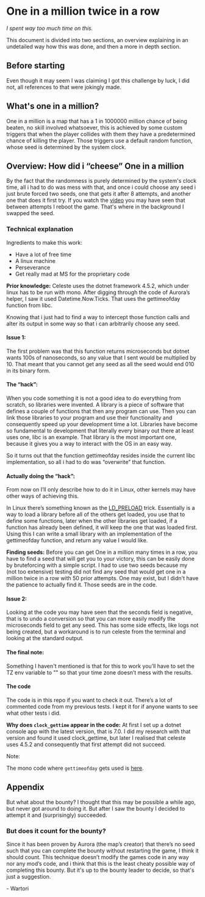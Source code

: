 # One in a million twice in a row

*I spent way too much time on this.*

This document is divided into two sections, an overview explaining in an undetailed way how this was done, and then a more in depth section.

## Before starting
Even though it may seem I was claiming I got this challenge by luck, I did not, all references to that were jokingly made.

## What's one in a million?
One in a million is a map that has a 1 in 1000000 million chance of being beaten, no skill involved whatsoever, this is achieved by some custom triggers that when the player collides with them they have a predetermined chance of killing the player.
Those triggers use a default random function, whose seed is determined by the system clock.

## Overview: How did i “cheese” One in a million
By the fact that the randomness is purely determined by the system's clock time, all i had to do was mess with that, and once i could choose any seed i just brute forced two seeds, one that gets it after 8 attempts, and another one that does it first try. If you watch the [video](https://youtu.be/BF0YGp_25Gg) you may have seen that between attempts I reboot the game. That's where in the background I swapped the seed.

### Technical explanation
Ingredients to make this work:
- Have a lot of free time
- A linux machine
- Perseverance
- Get really mad at MS for the proprietary code

__Prior knowledge:__
Celeste uses the dotnet framework 4.5.2, which under linux has to be run with mono. After digging through the code of Aurora’s helper, I saw it used Datetime.Now.Ticks. That uses the gettimeofday function from libc.

Knowing that i just had to find a way to intercept those function calls and alter its output in some way so that i can arbitrarily choose any seed.

#### Issue 1:
The first problem was that this function returns microseconds but dotnet wants 100s of nanoseconds, so any value that I sent would be multiplied by 10. That meant that you cannot get any seed as all the seed would end 010 in its binary form.

#### The “hack”:
When you code something it is not a good idea to do everything from scratch, so libraries were invented.
A library is a piece of software that defines a couple of functions that then any program can use.
Then you can link those libraries to your program and use their functionality and consequently speed up your development time a lot.
Libraries have become so fundamental to development that literally every binary out there at least uses one, libc is an example. That library is the most important one, because it gives you a way to interact with the OS in an easy way.

So it turns out that the function gettimeofday resides inside the current libc implementation, so all i had to do was “overwrite” that function.

#### Actually doing the “hack”:
From now on I’ll only describe how to do it in Linux, other kernels may have other ways of achieving this.

In Linux there’s something known as the [LD_PRELOAD](https://stackoverflow.com/questions/426230/what-is-the-ld-preload-trick) trick. Essentially is a way to load a library before all of the others get loaded, you use that to define some functions, later when the other libraries get loaded, if a function has already been defined, it will keep the one that was loaded first.
Using this I can write a small library with an implementation of the gettimeofday function, and return any value I would like.

__Finding seeds:__
Before you can get One in a million many times in a row, you have to find a seed that will get you to your victory, this can be easily done by bruteforcing with a simple script. I had to use two seeds because my (not too extensive) testing did not find any seed that would get one in a million twice in a row with 50 prior attempts. One may exist, but I didn't have the patience to actually find it. Those seeds are in the code.

#### Issue 2:
Looking at the code you may have seen that the seconds field is negative, that is to undo a conversion so that you can more easily modify the microseconds field to get any seed. This has some side effects, like logs not being created, but a workaround is to run celeste from the terminal and looking at the standard output.

#### The final note:
Something I haven't mentioned is that for this to work you’ll have to set the TZ env variable to "" so that your time zone doesn’t mess with the results.

#### The code
The code is in this repo if you want to check it out. There’s a lot of commented code from my previous tests. I kept it for if anyone wants to see what other tests i did.

__Why does `clock_gettime` appear in the code:__
At first I set up a dotnet console app with the latest version, that is 7.0. I did my research with that version and found it used clock_gettime, but later I realised that celeste uses 4.5.2 and consequently that first attempt did not succeed.

Note:

The mono code where `gettimeofday` gets used is [here](https://github.com/mono/mono/blob/ef0450d2e42a961b857a144eb986fcc5eabe595d/mono/utils/mono-time.c#L222).

## Appendix
But what about the bounty?
I thought that this may be possible a while ago, but never got around to doing it. But after I saw the bounty I decided to attempt it and (surprisingly) succeeded.

### But does it count for the bounty?
Since it has been proven by Aurora (the map’s creator) that there’s no seed such that you can complete the bounty without restarting the game, I think it should count.
This technique doesn’t modify the games code in any way nor any mod’s code, and i think that this is the least cheaty possible way of completing this bounty.
But it's up to the bounty leader to decide, so that's just a suggestion.

\- Wartori
